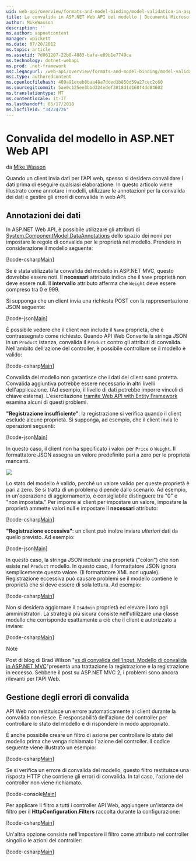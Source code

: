 ```yaml
---
uid: web-api/overview/formats-and-model-binding/model-validation-in-aspnet-web-api
title: La convalida in ASP.NET Web API del modello | Documenti Microsoft
author: MikeWasson
description: ''
ms.author: aspnetcontent
manager: wpickett
ms.date: 07/20/2012
ms.topic: article
ms.assetid: 7d061207-22b8-4883-bafa-e89b1e7749ca
ms.technology: dotnet-webapi
ms.prod: .net-framework
msc.legacyurl: /web-api/overview/formats-and-model-binding/model-validation-in-aspnet-web-api
msc.type: authoredcontent
ms.openlocfilehash: 409a91eceb8baa48a7dded1b850d59a27cec2c60
ms.sourcegitcommit: 5ae0c125ee3bbd324edef3818d1d160f4dd84602
ms.translationtype: MT
ms.contentlocale: it-IT
ms.lasthandoff: 05/17/2018
ms.locfileid: "34224726"
---
```

<a name="model-validation-in-aspnet-web-api"></a>Convalida del modello in ASP.NET Web API
====================
da [Mike Wasson](https://github.com/MikeWasson)

Quando un client invia dati per l'API web, spesso si desidera convalidare i dati prima di eseguire qualsiasi elaborazione. In questo articolo viene illustrato come annotare i modelli, utilizzare le annotazioni per la convalida dei dati e gestire gli errori di convalida in web API.

## <a name="data-annotations"></a>Annotazioni dei dati

In ASP.NET Web API, è possibile utilizzare gli attributi di [System.ComponentModel.DataAnnotations](/dotnet/api/system.componentmodel.dataannotations) dello spazio dei nomi per impostare le regole di convalida per le proprietà nel modello. Prendere in considerazione il modello seguente:

[!code-csharp[Main](model-validation-in-aspnet-web-api/samples/sample1.cs)]

Se è stata utilizzata la convalida del modello in ASP.NET MVC, questo dovrebbe essere noti. Il **necessari** attributo indica che il `Name` proprietà non deve essere null. Il **intervallo** attributo afferma che `Weight` deve essere compreso tra 0 e 999.

Si supponga che un client invia una richiesta POST con la rappresentazione JSON seguente:

[!code-json[Main](model-validation-in-aspnet-web-api/samples/sample2.json)]

È possibile vedere che il client non include il `Name` proprietà, che è contrassegnato come richiesto. Quando API Web Converte la stringa JSON in un `Product` istanza, convalida il `Product` contro gli attributi di convalida. Nell'ambito dell'azione del controller, è possibile controllare se il modello è valido:

[!code-csharp[Main](model-validation-in-aspnet-web-api/samples/sample3.cs)]

Convalida del modello non garantisce che i dati del client sono protetta. Convalida aggiuntiva potrebbe essere necessario in altri livelli dell'applicazione. (Ad esempio, il livello di dati potrebbe imporre vincoli di chiave esterna). L'esercitazione [tramite Web API with Entity Framework](../data/using-web-api-with-entity-framework/part-1.md) esamina alcuni di questi problemi.

**"Registrazione insufficiente"**: la registrazione si verifica quando il client esclude alcune proprietà. Si supponga, ad esempio, che il client invia le operazioni seguenti:

[!code-json[Main](model-validation-in-aspnet-web-api/samples/sample4.json)]

In questo caso, il client non ha specificato i valori per `Price` o `Weight`. Il formattatore JSON assegna un valore predefinito pari a zero per le proprietà mancanti.

![](model-validation-in-aspnet-web-api/_static/image1.png)

Lo stato del modello è valido, perché un valore valido per queste proprietà è pari a zero. Se si tratta di un problema dipende dallo scenario. Ad esempio, in un'operazione di aggiornamento, è consigliabile distinguere tra "0" e "non impostata." Per imporre ai client per impostare un valore, impostare la proprietà ammette valori null e impostare il **necessari** attributo:

[!code-csharp[Main](model-validation-in-aspnet-web-api/samples/sample5.cs?highlight=1-2)]

**"Registrazione eccessiva"**: un client può inoltre inviare *ulteriori* dati da quello previsto. Ad esempio:

[!code-json[Main](model-validation-in-aspnet-web-api/samples/sample6.json)]

In questo caso, la stringa JSON include una proprietà ("colori") che non esiste nel `Product` modello. In questo caso, il formattatore JSON ignora semplicemente questo valore. (Il formattatore XML non uguale). Registrazione eccessiva può causare problemi se il modello contiene le proprietà che si deve essere di sola lettura. Ad esempio:

[!code-csharp[Main](model-validation-in-aspnet-web-api/samples/sample7.cs)]

Non si desidera aggiornare il `IsAdmin` proprietà ed elevare i loro agli amministratori. La strategia più sicura consiste nell'utilizzare una classe modello che corrisponde esattamente a ciò che il client è autorizzato a inviare:

[!code-csharp[Main](model-validation-in-aspnet-web-api/samples/sample8.cs)]

> [!NOTE]
> Post di blog di Brad Wilson "[vs di convalida dell'Input. Modello di convalida in ASP.NET MVC](http://bradwilson.typepad.com/blog/2010/01/input-validation-vs-model-validation-in-aspnet-mvc.html)"presenta una trattazione la registrazione e la registrazione in eccesso. Sebbene il post su ASP.NET MVC 2, i problemi sono ancora rilevanti per l'API Web.


## <a name="handling-validation-errors"></a>Gestione degli errori di convalida

API Web non restituisce un errore automaticamente al client durante la convalida non riesce. È responsabilità dell'azione del controller per controllare lo stato del modello e di rispondere in modo appropriato.

È anche possibile creare un filtro di azione per controllare lo stato del modello prima che venga richiamato l'azione del controller. Il codice seguente viene illustrato un esempio:

[!code-csharp[Main](model-validation-in-aspnet-web-api/samples/sample9.cs)]

Se si verifica un errore di convalida del modello, questo filtro restituisce una risposta HTTP che contiene gli errori di convalida. In tal caso, l'azione del controller non viene richiamato.

[!code-console[Main](model-validation-in-aspnet-web-api/samples/sample10.cmd)]

Per applicare il filtro a tutti i controller API Web, aggiungere un'istanza del filtro per il **HttpConfiguration.Filters** raccolta durante la configurazione:

[!code-csharp[Main](model-validation-in-aspnet-web-api/samples/sample11.cs)]

Un'altra opzione consiste nell'impostare il filtro come attributo nel controller singoli o le azioni del controller:

[!code-csharp[Main](model-validation-in-aspnet-web-api/samples/sample12.cs)]
